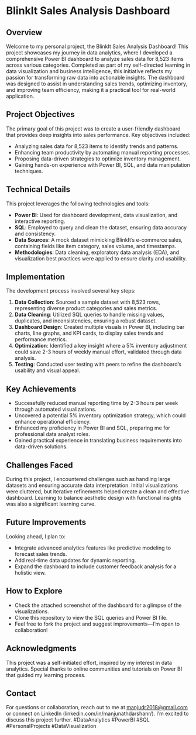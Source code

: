 # BlinkIt Sales Analysis Dashboard

## Overview
Welcome to my personal project, the BlinkIt Sales Analysis Dashboard! This project showcases my journey in data analytics, where I developed a comprehensive Power BI dashboard to analyze sales data for 8,523 items across various categories. Completed as part of my self-directed learning in data visualization and business intelligence, this initiative reflects my passion for transforming raw data into actionable insights. The dashboard was designed to assist in understanding sales trends, optimizing inventory, and improving team efficiency, making it a practical tool for real-world application.

## Project Objectives
The primary goal of this project was to create a user-friendly dashboard that provides deep insights into sales performance. Key objectives included:
- Analyzing sales data for 8,523 items to identify trends and patterns.
- Enhancing team productivity by automating manual reporting processes.
- Proposing data-driven strategies to optimize inventory management.
- Gaining hands-on experience with Power BI, SQL, and data manipulation techniques.

## Technical Details
This project leverages the following technologies and tools:
- **Power BI**: Used for dashboard development, data visualization, and interactive reporting.
- **SQL**: Employed to query and clean the dataset, ensuring data accuracy and consistency.
- **Data Sources**: A mock dataset mimicking BlinkIt’s e-commerce sales, containing fields like item category, sales volume, and timestamps.
- **Methodologies**: Data cleaning, exploratory data analysis (EDA), and visualization best practices were applied to ensure clarity and usability.

## Implementation
The development process involved several key steps:
1. **Data Collection**: Sourced a sample dataset with 8,523 rows, representing diverse product categories and sales metrics.
2. **Data Cleaning**: Utilized SQL queries to handle missing values, duplicates, and inconsistencies, ensuring a robust dataset.
3. **Dashboard Design**: Created multiple visuals in Power BI, including bar charts, line graphs, and KPI cards, to display sales trends and performance metrics.
4. **Optimization**: Identified a key insight where a 5% inventory adjustment could save 2-3 hours of weekly manual effort, validated through data analysis.
5. **Testing**: Conducted user testing with peers to refine the dashboard’s usability and visual appeal.

## Key Achievements
- Successfully reduced manual reporting time by 2-3 hours per week through automated visualizations.
- Uncovered a potential 5% inventory optimization strategy, which could enhance operational efficiency.
- Enhanced my proficiency in Power BI and SQL, preparing me for professional data analyst roles.
- Gained practical experience in translating business requirements into data-driven solutions.

## Challenges Faced
During this project, I encountered challenges such as handling large datasets and ensuring accurate data interpretation. Initial visualizations were cluttered, but iterative refinements helped create a clean and effective dashboard. Learning to balance aesthetic design with functional insights was also a significant learning curve.

## Future Improvements
Looking ahead, I plan to:
- Integrate advanced analytics features like predictive modeling to forecast sales trends.
- Add real-time data updates for dynamic reporting.
- Expand the dashboard to include customer feedback analysis for a holistic view.

## How to Explore
- Check the attached screenshot of the dashboard for a glimpse of the visualizations.
- Clone this repository to view the SQL queries and Power BI file.
- Feel free to fork the project and suggest improvements—I’m open to collaboration!

## Acknowledgments
This project was a self-initiated effort, inspired by my interest in data analytics. Special thanks to online communities and tutorials on Power BI that guided my learning process.

## Contact
For questions or collaboration, reach out to me at manjudr2018@gmail.com or connect on LinkedIn (linkedin.com/in/manjunathdarshanr/). I’m excited to discuss this project further.
#DataAnalytics #PowerBI #SQL #PersonalProjects #DataVisualization
